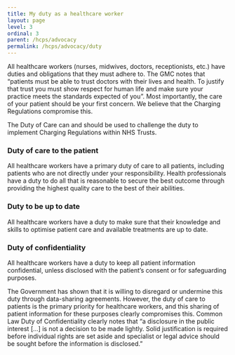 ```yaml
---
title: My duty as a healthcare worker
layout: page
level: 3
ordinal: 3
parent: /hcps/advocacy
permalink: /hcps/advocacy/duty
---
```


All healthcare workers (nurses, midwives, doctors, receptionists, etc.) have duties and obligations that they must adhere to. The GMC notes that “patients must be able to trust doctors with their lives and health. To justify that trust you must show respect for human life and make sure your practice meets the standards expected of you”. Most importantly, the care of your patient should be your first concern. We believe that the Charging Regulations compromise this.

The Duty of Care can and should be used to challenge the duty to implement Charging Regulations within NHS Trusts.

### Duty of care to the patient

All healthcare workers have a primary duty of care to all patients, including patients who are not directly under your responsibility.  Health professionals have a duty to do all that is reasonable to secure the best outcome through providing the highest quality care to the best of their abilities.

### Duty to be up to date

All healthcare workers have a duty to make sure that their knowledge and skills to optimise patient care and available treatments are up to date.

### Duty of confidentiality

All healthcare workers have a duty to keep all patient information confidential, unless disclosed with the patient’s consent or for safeguarding purposes.

The Government has shown that it is willing to disregard or undermine this duty through data-sharing agreements. However, the duty of care to patients is the primary priority for healthcare workers, and this sharing of patient information for these purposes clearly compromises this. Common Law Duty of Confidentiality clearly notes that “a disclosure in the public interest [...] is not a decision to be made lightly. Solid justification is required before individual rights are set aside and specialist or legal advice should be sought before the information is disclosed.”
